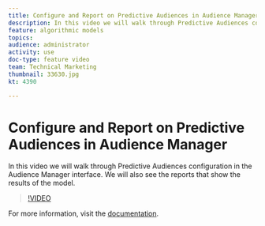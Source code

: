 ```yaml
---
title: Configure and Report on Predictive Audiences in Audience Manager
description: In this video we will walk through Predictive Audiences configuration in the Audience Manager interface. We will also see the reports that show the results of the model.
feature: algorithmic models
topics: 
audience: administrator
activity: use
doc-type: feature video
team: Technical Marketing
thumbnail: 33630.jpg
kt: 4390

---
```


# Configure and Report on Predictive Audiences in Audience Manager

In this video we will walk through Predictive Audiences configuration in the Audience Manager interface. We will also see the reports that show the results of the model.

>[!VIDEO](https://video.tv.adobe.com/v/33630/?quality=12)

For more information, visit the [documentation](https://docs.adobe.com/content/help/en/audience-manager/user-guide/features/algorithmic-models/predictive-audiences/predictive-audiences.html).
